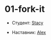﻿# 01-fork-it


* Студент: [Stacy](http://ссылка_на_профиль_гитхаб.ру)

* Наставник: [Alex](http://ссылка_на_профиль_гитхаб.ру)
